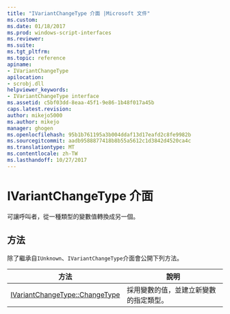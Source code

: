 ```yaml
---
title: "IVariantChangeType 介面 |Microsoft 文件"
ms.custom: 
ms.date: 01/18/2017
ms.prod: windows-script-interfaces
ms.reviewer: 
ms.suite: 
ms.tgt_pltfrm: 
ms.topic: reference
apiname:
- IVariantChangeType
apilocation:
- scrobj.dll
helpviewer_keywords:
- IVariantChangeType interface
ms.assetid: c5bf03dd-8eaa-45f1-9e86-1b48f017a45b
caps.latest.revision: 
author: mikejo5000
ms.author: mikejo
manager: ghogen
ms.openlocfilehash: 95b1b761195a3b004ddaf13d17eafd2c8fe9982b
ms.sourcegitcommit: aadb9588877418b8b55a5612c1d3842d4520ca4c
ms.translationtype: MT
ms.contentlocale: zh-TW
ms.lasthandoff: 10/27/2017
---
```

# <a name="ivariantchangetype-interface"></a>IVariantChangeType 介面
可讓呼叫者，從一種類型的變數值轉換成另一個。  
  
## <a name="methods"></a>方法  
 除了繼承自`IUnknown`、`IVariantChangeType`介面會公開下列方法。  
  
|方法|說明|  
|------------|-----------------|  
|[IVariantChangeType::ChangeType](../../winscript/reference/ivariantchangetype-changetype.md)|採用變數的值，並建立新變數的指定類型。|